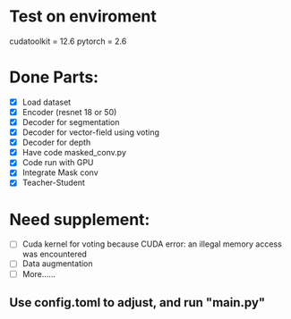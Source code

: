 # Test on enviroment
cudatoolkit = 12.6
pytorch = 2.6
# Done Parts:
- [x] Load dataset
- [x] Encoder (resnet 18 or 50)
- [x] Decoder for segmentation
- [x] Decoder for vector-field using voting
- [x] Decoder for depth
- [x] Have code masked_conv.py
- [x] Code run with GPU 
- [x] Integrate Mask conv 
- [x] Teacher-Student
# Need supplement:
- [ ] Cuda kernel for voting because CUDA error: an illegal memory access was encountered
- [ ] Data augmentation
- [ ] More......
## Use config.toml to adjust, and run "main.py"